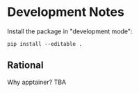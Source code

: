 # Development Notes

Install the package in "development mode":

```
pip install --editable .
```

## Rational

Why apptainer? TBA
